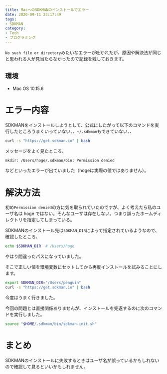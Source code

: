 ```yaml
---
title: MacへのSDKMANのインストールでエラー
date: 2020-09-11 23:17:49
tags:
- SDKMAN
category:
- Tech
- プログラミング
---
```


`No such file or directory`みたいなエラーが吐かれたが、原因や解決法が同じと思われる人が見当たらなかったので記録を残しておきます。

<!-- more -->

## 環境

- Mac OS 10.15.6

# エラー内容

SDKMANをインストールしようとして、公式にしたがって以下のコマンドを実行したところうまくいっていない、、`~/.sdkman`もできていない、、

```sh
curl -s "https://get.sdkman.io" | bash
```

メッセージをよく見たところ、

```sh
mkdir: /Users/hoge/.sdkman/bin: Permission denied
```

などといったエラーが出ていました（hogeは実際の値ではありません）。


# 解決方法

初め`Permission denied`の方に気を取られていたのですが、よく考えたら私のユーザ名は hoge ではない。そんなユーザは存在しない。つまり誤ったホームディレクトリを指定してしまっている。

SDKMANのインストール先は`SDKMAN_DIR`によって指定されているようなので、確認したところ、

```sh
echo $SDKMAN_DIR  # /Users/hoge
```

やはり間違ったパスになっていました。

そこで正しい値を環境変数にセットしてから再度インストールを試みることにします。　

```sh
export SDKMAN_DIR="/Users/penguin"
curl -s "https://get.sdkman.io" | bash
```

今度はうまく行きました。

今回の問題とは直接関係ありませんが、インストールを完遂するのに次のコマンドを実行しました。

```sh
source "$HOME/.sdkman/bin/sdkman-init.sh"
```

# まとめ

SDKMANのインストールに失敗するときはユーザ名が誤っているかもしれないので確認して見るといいかもしれません。
